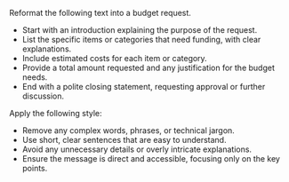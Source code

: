 Reformat the following text into a budget request.  
- Start with an introduction explaining the purpose of the request.  
- List the specific items or categories that need funding, with clear explanations.  
- Include estimated costs for each item or category.  
- Provide a total amount requested and any justification for the budget needs.  
- End with a polite closing statement, requesting approval or further discussion.


Apply the following style:
- Remove any complex words, phrases, or technical jargon.  
- Use short, clear sentences that are easy to understand.  
- Avoid any unnecessary details or overly intricate explanations.  
- Ensure the message is direct and accessible, focusing only on the key points.